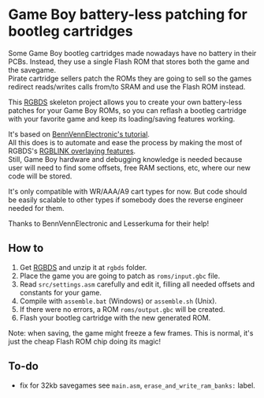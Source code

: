 Game Boy battery-less patching for bootleg cartridges
=====================================================


Some Game Boy bootleg cartridges made nowadays have no battery in their PCBs. Instead, they use a single Flash ROM that stores both the game and the savegame.<br/>
Pirate cartridge sellers patch the ROMs they are going to sell so the games redirect reads/writes calls from/to SRAM and use the Flash ROM instead.

This [RGBDS](https://github.com/gbdev/rgbds) skeleton project allows you to create your own battery-less patches for your Game Boy ROMs, so you can reflash a bootleg cartridge with your favorite game and keep its loading/saving features working.

It's based on [BennVennElectronic's tutorial](https://www.youtube.com/watch?v=l2bx-udTN84).<br/>
All this does is to automate and ease the process by making the most of RGBDS's [RGBLINK overlaying features](https://rgbds.gbdev.io/docs/v0.7.0/rgblink.1#O).<br/>Still, Game Boy hardware and debugging knowledge is needed because user will need to find some offsets, free RAM sections, etc, where our new code will be stored.

It's only compatible with WR/AAA/A9 cart types for now. But code should be easily scalable to other types if somebody does the reverse engineer needed for them.

Thanks to BennVennElectronic and Lesserkuma for their help!




How to
------
1. Get [RGBDS](https://rgbds.gbdev.io/install) and unzip it at `rgbds` folder.
2. Place the game you are going to patch as `roms/input.gbc` file.
3. Read `src/settings.asm` carefully and edit it, filling all needed offsets and constants for your game.
4. Compile with `assemble.bat` (Windows) or `assemble.sh` (Unix).
5. If there were no errors, a ROM `roms/output.gbc` will be created.
6. Flash your bootleg cartridge with the new generated ROM.

Note: when saving, the game might freeze a few frames. This is normal, it's just the cheap Flash ROM chip doing its magic!





To-do
-----
- fix for 32kb savegames see `main.asm`, `erase_and_write_ram_banks:` label.